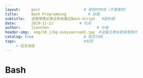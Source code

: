 ```yaml
---
layout:     post                    # 使用的布局（不需要改）
title:      Bash Programming          # 标题 
subtitle:   说来惭愧从来没系统看过Bash-Script   #副标题
date:       2019-11-21            # 时间
author:     tianchen                      # 作者
header-img:  img/10_1/bg-xueyuanroad1.jpg  #这篇文章标题背景图片  
catalog: true                       # 是否归档
tags:                               #标签
     - 论文阅读
---
```


# Bash